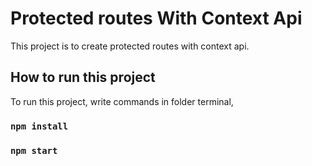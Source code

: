 # Protected routes With Context Api

This project is to create protected routes with context api.

## How to run this project

To run this project, write commands in folder terminal,

### `npm install`

### `npm start`

